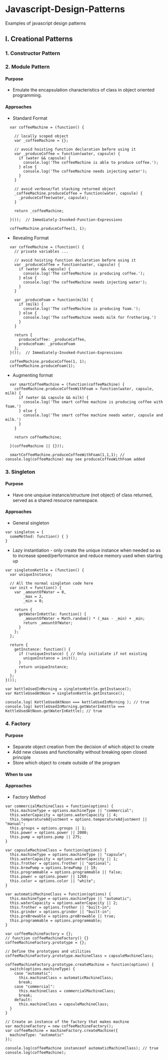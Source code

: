 # Javascript-Design-Patterns
Examples of javascript design patterns

## I. Creational Patterns
### 1. Constructor Pattern

### 2. Module Pattern 
#### Purpose
* Emulate the encapsulation characteristics of class in object oriented programming.

#### Approaches
- Standard Format
```
  var coffeeMachine = (function() {

    // locally scoped object
    var _coffeeMachine = {};

    // avoid hoisting function declaration before using it
    var _produceCoffee = function(water, capsule) {
      if (water && capsule) {
        console.log('The coffeeMachine is able to produce coffee.');
      } else {
        console.log('The coffeeMachine needs injecting water');
      }
    }

    // avoid verbose/fat stacking returned object 
    _coffeeMachine.produceCoffee = function(water, capsule) {
      _produceCoffee(water, capsule);  
    }

    return _coffeeMachine;

  }());  // Immediately-Invoked-Function-Expressions

  coffeeMachine.produceCoffee(1, 1);
```
- Revealing Format
```
  var coffeeMachine = (function() {
    // private variables ...

    // avoid hoisting function declaration before using it
    var _produceCoffee = function(water, capsule) {
      if (water && capsule) {
        console.log('The coffeeMachine is producing coffee.');
      } else {
        console.log('The coffeeMachine needs injecting water');
      }
    }

    var _produceFoam = function(milk) {
      if (milk) {
        console.log('The coffeeMachine is producing foam.');
      } else {
        console.log('The coffeeMachine needs milk for frothering.')
      }
    }
    
    return {
      produceCoffee: _produceCoffee,
      produceFoam: _produceFoam
    };
  }());  // Immediately-Invoked-Function-Expressions

  coffeeMachine.produceCoffee(1, 1);
  coffeeMachine.produceFoam(1);
```
- Augmenting format
```
  var smartCoffeeMachine = (function(coffeeMachine) {
    coffeeMachine.produceCoffeeWithFoam = function(water, capsule, milk) {
      if (water && capsule && milk) {
        console.log('The smart coffee machine is producing coffee with foam.')
      } else {
        console.log('The smart coffee machine needs water, capsule and milk.')
      }
    }
    
    return coffeeMachine;
    
  }(coffeeMachine || {}));

  smartCoffeeMachine.produceCoffeeWithFoam(1,1,1); // console.log(coffeeMachine) may see produceCoffeeWithFoam added
```

### 3. Singleton 
#### Purpose
* Have one unquiue instance/structure (not object) of class returned, served as a shared resource namespace.

#### Approaches
- General singleton
```
var singleton = {
  someMethod: function() { }
}
```

- Lazy instantiation - only create the unique instance when needed so as to increase speed/performance and reduce memory used when starting up
```
var singletonKettle = (function() {
  var uniqueInstance;
  
  // All the normal singleton code here
  var init = function() {
    var _amountOfWater = 0,
        _max = 2,
        _min = 0;
    
    return {
      getWaterInKettle: function() {
        _amountOfWater = Math.random() * (_max - _min) + _min;
        return _amountOfWater;
      }
    };
  };
  
  return {
    getInstance: function() {
      if (!uniqueInstance) { // Only initialate if not existing
        uniqueInstance = init();
      }
      return uniqueInstance;
    }  
  };
}());

var kettleUsedInMorning = singletonKettle.getInstance();
var KettleUsedAtNoon = singletonKettle.getInstance();

console.log( KettleUsedAtNoon === kettleUsedInMorning ); // true
console.log( kettleUsedInMorning.getWaterInKettle === KettleUsedAtNoon.getWaterInKettle); // true
```

### 4. Factory 
#### Purpose 
* Separate object creation from the decision of which object to create
* Add new classes and functionality without breaking open closed principle
* Store which object to create outside of the program

#### When to use

#### Approaches
- Factory Method
```
var commercialMachineClass = function(options) {
  this.machineType = options.machineType || "commercial";
  this.waterCapacity = options.waterCapacity || 4;
  this.temperatureAdjustment = options.temperatureAdjustment || "manual";
  this.groups = options.groups || 1;
  this.power = options.power || 2000;
  this.pump = options.pump || 275;
}

var capsuleMachineClass = function(options) {
  this.machineType = options.machineType || "capsule";
  this.waterCapacity = options.waterCapacity || 1;
  this.frother = options.frother || "optional";
  this.brewPump = options.brewPump || 19;
  this.programmable = options.programmable || false;
  this.power = options.power || 1260;
  this.color = options.color || "white";
}

var automaticMachineClass = function(options) {
  this.machineType = options.machineType || "automatic";
  this.waterCapacity = options.waterCapacity || 2;
  this.frother = options.frother || "built-in";
  this.grinder = options.grinder || "built-in";
  this.preBrewable = options.preBrewable || true;
  this.programmable = options.programmable;
}

var coffeeMachineFactory = {};
// function coffeeMachineFactory() {}
coffeeMachineFactory.prototype = {};

// Define the prototypes and utilities
coffeeMachineFactory.prototype.machineClass = capsuleMachineClass; 

coffeeMachineFactory.prototype.createMachine = function(options) {
  switch(options.machineType) {
    case "automatic":
      this.machineClass = automaticMachineClass;
      break;
    case "commercial":
      this.machineClass = commercialMachineClass;
      break;
    default:
      this.machineClass = capsuleMachineClass;  
  }
}

// Create an instance of the factory that makes machine
var machineFactory = new coffeeMachineFactory();
var coffeeMachine = machineFactory.createMachine({
  machineType: "automatic"
});

console.log(coffeeMachine instanceof automaticMachineClass); // true  
console.log(coffeeMachine); 
```
